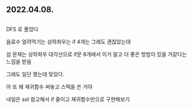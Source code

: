 ## 2022.04.08.


## 
DFS 로 풀었다

음료수 얼려먹기는 상하좌우는 if 4개는 그래도 괜찮았는데

섬 문제는 상하좌우 대각선으로 if문 8개에서 이거 말고 더 좋은 방법이 있을 거같다는 느낌을 받음

그래도 일단 했는데 맞았다.

아 또 왜 재귀함수 써놓고 스택을 쓴 거야

내일은 sol 참고해서 if 줄이고 재귀함수만으로 구현해보기
